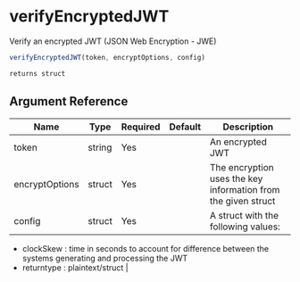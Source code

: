 # verifyEncryptedJWT

Verify an encrypted JWT (JSON Web Encryption - JWE)

```javascript
verifyEncryptedJWT(token, encryptOptions, config)
```

```javascript
returns struct
```

## Argument Reference

| Name | Type | Required | Default | Description |
| --- | --- | --- | --- | --- |
| token | string | Yes |  | An encrypted JWT |
| encryptOptions | struct | Yes |  | The encryption uses the key information from the given struct |
| config | struct | Yes |  | A struct with the following values:
- clockSkew : time in seconds to account for difference between the systems generating and processing the JWT
- returntype : plaintext/struct |
